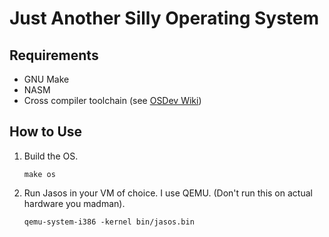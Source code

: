 # Just Another Silly Operating System

## Requirements
- GNU Make
- NASM
- Cross compiler toolchain (see [OSDev Wiki](https://wiki.osdev.org/GCC_Cross-Compiler))
## How to Use
1. Build the OS.

    ```make os```

2. Run Jasos in your VM of choice. I use QEMU. (Don't run this on actual hardware you madman).

    ```qemu-system-i386 -kernel bin/jasos.bin```
